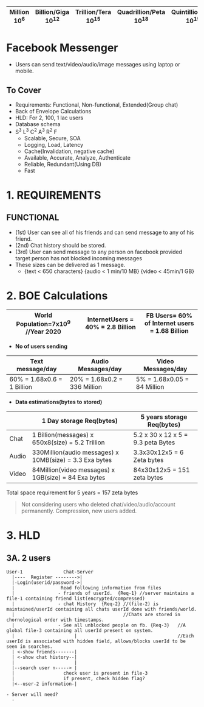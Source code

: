 | Million 10<sup>6</sup> | Billion/Giga 10<sup>12</sup> | Trillion/Tera 10<sup>15</sup> | Quadrillion/Peta 10<sup>18</sup> | Quintillion/Exa 10<sup>15</sup> | Zeta 10<sup>21</sup> |
| --- | --- | --- | --- | --- | --- |

# Facebook Messenger
- Users can send text/video/audio/image messages using laptop or mobile.

## To Cover
- Requirements: Functional, Non-functional, Extended(Group chat)
- Back of Envelope Calculations
- HLD: For 2, 100, 1 lac users
- Database schema
- S<sup>3</sup> L<sup>3</sup> C<sup>2</sup> A<sup>3</sup> R<sup>2</sup> F
  - Scalable, Secure, SOA
  - Logging, Load, Latency
  - Cache(Invalidation, negative cache)
  - Available, Accurate, Analyze, Authenticate
  - Reliable, Redundant(Using DB)
  - Fast

# 1. REQUIREMENTS
## FUNCTIONAL
- (1st) User can see all of his friends and can send message to any of his friend.
- (2nd) Chat history should be stored.  
- (3rd) User can send message to any person on facebook provided target person has not blocked incoming messages
- These sizes can be delivered as 1 message.
  - {text < 650 characters} {audio < 1 min/10 MB}   {video < 45min/1 GB}

# 2. BOE Calculations

|World Population=7x10<sup>9</sup> //Year 2020|InternetUsers = 40% = 2.8 Billion|FB Users= 60% of Internet users = 1.68 Billion|
|---|---|---|

- **No of users sending**

|Text message/day|Audio Messages/day|Video Messages/day|
|---|---|---|
|60% = 1.68x0.6 = 1 Billion|20% = 1.68x0.2 = 336 Million|5% = 1.68x0.05 = 84 Million|
  
- **Data estimations(bytes to stored)**

| | 1 Day storage Req(bytes) | 5 years storage Req(bytes)
| --- | --- | --- |
| Chat | 1 Billion(messages) x 650x8(size) = 5.2 Trillion | 5.2 x 30 x 12 x 5 = 9.3 peta Bytes |
| Audio | 330Million(audio messages) x 10MB(size) = 3.3 Exa bytes | 3.3x30x12x5 = 6 Zeta bytes |
| Video | 84Million(video messages) x 1GB(size) = 84 Exa bytes | 84x30x12x5 = 151 zeta bytes |

Total space requirement for 5 years = 157 zeta bytes
> Not considering users who deleted chat/video/audio/account permanently. Compression, new users added.

# 3. HLD
## 3A. 2 users
```
User-1               Chat-Server              
  |----  Register -------->|
  |-Login(userid/password->|
  |                 Read following information from files
  |                - friends of userId.  {Req-1} //server maintains a file-1 containing friend list(encrypted/compressed)
  |                - chat History  {Req-2} //(file-2) is maintained/userId containing all chats userId done with friends/world.
  |                                        //Chats are stored in chornological order with timestamps.
  |                - See all unblocked people on fb. {Req-3}   //A global file-3 containing all userId present on system.
  |                      |                                     //Each userId is associated with hidden field, allows/blocks userId to be seen in searches.          
  | <-show friends-------|
  | <-show chat history--|
  |                      | 
  |--search user n-----> |
  |                  check user is present in file-3
  |                  if present, check hidden flag?
  |<--user-2 information-|                 

- Server will need?
  - 
  
```
